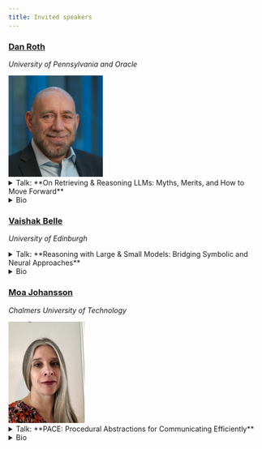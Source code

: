 ```yaml
---
title: Invited speakers
---
```


### [Dan Roth](https://www.cis.upenn.edu/~danroth/)
_University of Pennsylvania and Oracle_

<div style="text-align: left;">
  <a href="/"><img src="/images/dan_roth.jpg" height="200"/></a>
</div>


<details>
<summary>Talk: **On Retrieving & Reasoning LLMs: Myths, Merits, and How to Move Forward**</summary>
The rapid progress made over the last few years in generating linguistically coherent natural language has blurred, in the mind of many, the difference between natural language generation, understanding, knowledge retrieval and use, and the ability to reason with respect to the world.
Nevertheless, reliably and consistently supporting high-level decisions that depend on natural language understanding and heterogenous information retrieval is still difficult, mostly, but not only, since most of these tasks are computationally more complex than language models can support.
I will discuss some of the challenges underlying reasoning and information access and argue that we should exploit what LLMs do well while delegating responsibility to special purpose models and solvers for decision making.
I will present some of our work in this space, focusing on supporting reasoning and information access via Neuro-symbolic methods.
</details>
<details>
<summary>Bio</summary>
Dan Roth is the Eduardo D. Glandt Distinguished Professor at the Department of Computer and Information Science, University of Pennsylvania and the Chief AI Scientist at Oracle.
Until June 2024 Dan was a VP/Distinguished Scientist at AWS AI.
In his role at AWS Roth led over the last three years the scientific effort behind the first-generation Generative AI products from AWS, including Titan Models, Amazon Q efforts, and Bedrock, from inception until they became generally available. 
Dan is a Fellow of the AAAS, ACM, AAAI, and ACL.
In 2017, Dan was awarded the John McCarthy Award; he was recognized for "for major conceptual and theoretical advances in the modeling of natural language understanding, machine learning, and reasoning".
He has published broadly in natural language processing, machine learning, knowledge representation and reasoning, and learning theory, was the Editor-in-Chief of the Journal of Artificial Intelligence Research (JAIR) and has served as a Program Chair and Conference Chair for the major conferences in his research areas.
Roth has been involved in several startups; most recently he was a co-founder and chief scientist of NexLP, a startup that leverages the latest advances in Natural Language Processing, Cognitive Analytics, and Machine Learning in the legal and compliance domains.
NexLP was acquired by Reveal.
Dan received his B.A Summa cum laude in Mathematics from the Technion, Israel and his Ph.D. in Computer Science from Harvard University in 1995.
</details>


### [Vaishak Belle](http://www.vaishakbelle.org/about/)
_University of Edinburgh_

<details>
<summary>Talk: **Reasoning with Large & Small Models: Bridging Symbolic and Neural Approaches**</summary>
This talk explores the intersection of large language models (LLMs) and reasoning systems, with a focus on addressing fundamental challenges in developing correct and reliable systems.
We'll examine our work on augmenting LLMs with external "symbolic executors", creating hybrid architectures that leverage the strengths of both paradigms.
The presentation will then talk about how LLMs represent and manipulate beliefs - standing for interactions with human or artificial users.
We'll also discuss a few considerations for agentic pipelines, and how these sit with the broader paradigm of agent modelling, which has a long history in AI.
We'll preface this development by first briefly reviewing the paradigm of neuro-symbolic AI, and emergent ideas such as loss functions and neural program induction.
</details>
<details>
<summary>Bio</summary>
Dr Vaishak Belle (he/him) is a Chancellor’s Fellow and Reader at the School of Informatics, University of Edinburgh.
He is an Alan Turing Institute Faculty Fellow, a Royal Society University Research Fellow, and a member of the RSE (Royal Society of Edinburgh) Young Academy of Scotland.
He was previously at KU Leuven (Belgium), University of Toronto (Canada), Aachen University of Technology (Germany) and University of Trento (Italy).
At the University of Edinburgh, he directs a research lab on artificial intelligence, specialising in the unification of logic and machine learning, with a recent emphasis on explainability and ethics. He has given research seminars at academic institutions such as MIT and Oxford, tutorials at AI conferences, and talks at venues such as Ars Electronica and the Samsung AI Forum.
He has co-authored close to 120 peer-reviewed articles on AI, at venues such as IJCAI, UAI, AAAI, MLJ, AIJ, JAIR, AAMAS, and along with his co-authors, he has won the Microsoft best paper award at UAI, the Machine learning journal best student paper award at ECML-PKDD, and the Machine learning journal best student paper award at ILP.
In 2014, he received a silver medal by the Kurt Goedel Society.
He has served on the senior program committee/area chair of major AI conferences, co-chaired the ML track at KR, among others, and as PI and CoI secured a grant income of close to 8 million pounds.
Recently, he has consulted with major banks on explainable AI and its impact in financial institutions.
</details>

### [Moa Johansson](https://www.cse.chalmers.se/~jomoa/)
_Chalmers University of Technology_

<div style="text-align: left;">
  <a href="/"><img src="/images/moa_johansson.jpeg" height="200"/></a>
</div>

<details>
<summary>Talk: **PACE: Procedural Abstractions for Communicating Efficiently**</summary>
A central but unresolved aspect of problem-solving in AI is the capability to introduce and use abstractions, something humans excel at.
Work in cognitive science has demonstrated that humans tend towards higher levels of abstraction when engaged in collaborative task-oriented communication, enabling gradually shorter and more information-efficient utterances.
In this talk, I will describe a neuro-symbolic method for introducing such abstractions called PACE.
On the symbolic side, we draw on work from library learning in program synthesis for proposing abstractions.
We combine this with neural methods for communication and reinforcement learning, via a novel use of bandit algorithms for controlling the exploration and exploitation trade-off in introducing new abstractions.
Accepted for CogSci 2025 (oral), preprint: [https://arxiv.org/abs/2409.20120](https://arxiv.org/abs/2409.20120)
</details>
<details>
<summary>Bio</summary>
Moa Johansson is an Associate Professor in the Data Science and AI division at Chalmers University of Technology.
She is interested in neuro-symbolic AI: the combination of neural machine learning methods and symbolic methods from e.g. theorem proving and program synthesis.
Her group works on applications in maths and reasoning, cognitive science, and language.
</details>